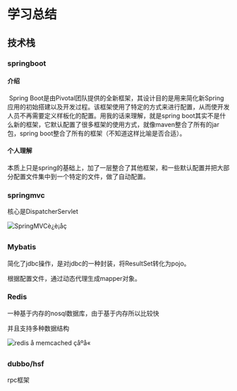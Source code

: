 # 学习总结

## 技术栈

### springboot

#### 介绍

​		Spring Boot是由Pivotal团队提供的全新框架，其设计目的是用来简化新Spring应用的初始搭建以及开发过程。该框架使用了特定的方式来进行配置，从而使开发人员不再需要定义样板化的配置。用我的话来理解，就是spring boot其实不是什么新的框架，它默认配置了很多框架的使用方式，就像maven整合了所有的jar包，spring boot整合了所有的框架（不知道这样比喻是否合适）。

#### 个人理解

​        本质上只是spring的基础上，加了一层整合了其他框架，和一些默认配置并把大部分配置文件集中到一个特定的文件，做了自动配置。

### springmvc

核心是DispatcherServlet

![SpringMVCè¿è¡åç](https://camo.githubusercontent.com/6889f839138de730fce5f6a0d64e33258a2cf9b5/687474703a2f2f6d792d626c6f672d746f2d7573652e6f73732d636e2d6265696a696e672e616c6979756e63732e636f6d2f31382d31302d31312f34393739303238382e6a7067)



### Mybatis

简化了jdbc操作，是对jdbc的一种封装，将ResultSet转化为pojo。

根据配置文件，通过动态代理生成mapper对象。

### Redis

一种基于内存的nosql数据库，由于基于内存所以比较快

并且支持多种数据结构

![redis å memcached çåºå«](C:\Users\yan\Desktop\redis.jpg)

### dubbo/hsf

rpc框架
